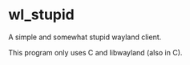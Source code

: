 # wl_stupid
A simple and somewhat stupid wayland client.

This program only uses C and libwayland (also in C).
